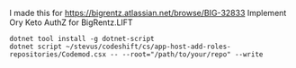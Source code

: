 I made this for https://bigrentz.atlassian.net/browse/BIG-32833
Implement Ory Keto AuthZ for BigRentz.LIFT

```
dotnet tool install -g dotnet-script
dotnet script ~/stevus/codeshift/cs/app-host-add-roles-repositories/Codemod.csx -- --root="/path/to/your/repo" --write
```
